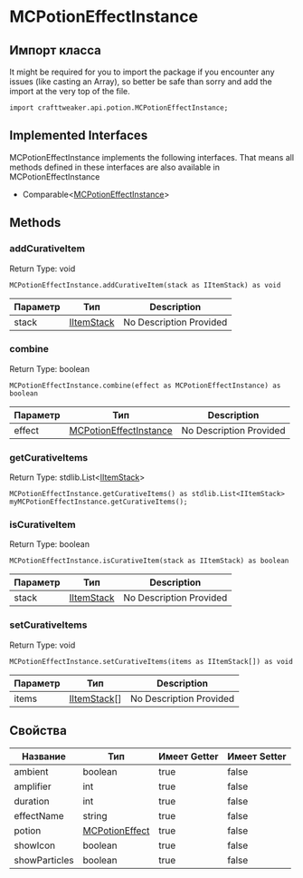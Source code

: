 # MCPotionEffectInstance

## Импорт класса

It might be required for you to import the package if you encounter any issues (like casting an Array), so better be safe than sorry and add the import at the very top of the file.
```zenscript
import crafttweaker.api.potion.MCPotionEffectInstance;
```


## Implemented Interfaces
MCPotionEffectInstance implements the following interfaces. That means all methods defined in these interfaces are also available in MCPotionEffectInstance

- Comparable&lt;[MCPotionEffectInstance](/vanilla/api/potions/MCPotionEffectInstance)&gt;
## Methods

### addCurativeItem

Return Type: void

```zenscript
MCPotionEffectInstance.addCurativeItem(stack as IItemStack) as void
```
| Параметр | Тип                                         | Description             |
| -------- | ------------------------------------------- | ----------------------- |
| stack    | [IItemStack](/vanilla/api/items/IItemStack) | No Description Provided |

### combine

Return Type: boolean

```zenscript
MCPotionEffectInstance.combine(effect as MCPotionEffectInstance) as boolean
```
| Параметр | Тип                                                                   | Description             |
| -------- | --------------------------------------------------------------------- | ----------------------- |
| effect   | [MCPotionEffectInstance](/vanilla/api/potions/MCPotionEffectInstance) | No Description Provided |

### getCurativeItems

Return Type: stdlib.List&lt;[IItemStack](/vanilla/api/items/IItemStack)&gt;

```zenscript
MCPotionEffectInstance.getCurativeItems() as stdlib.List<IItemStack>
myMCPotionEffectInstance.getCurativeItems();
```
### isCurativeItem

Return Type: boolean

```zenscript
MCPotionEffectInstance.isCurativeItem(stack as IItemStack) as boolean
```
| Параметр | Тип                                         | Description             |
| -------- | ------------------------------------------- | ----------------------- |
| stack    | [IItemStack](/vanilla/api/items/IItemStack) | No Description Provided |

### setCurativeItems

Return Type: void

```zenscript
MCPotionEffectInstance.setCurativeItems(items as IItemStack[]) as void
```
| Параметр | Тип                                           | Description             |
| -------- | --------------------------------------------- | ----------------------- |
| items    | [IItemStack](/vanilla/api/items/IItemStack)[] | No Description Provided |


## Свойства

| Название      | Тип                                                   | Имеет Getter | Имеет Setter |
| ------------- | ----------------------------------------------------- | ------------ | ------------ |
| ambient       | boolean                                               | true         | false        |
| amplifier     | int                                                   | true         | false        |
| duration      | int                                                   | true         | false        |
| effectName    | string                                                | true         | false        |
| potion        | [MCPotionEffect](/vanilla/api/potions/MCPotionEffect) | true         | false        |
| showIcon      | boolean                                               | true         | false        |
| showParticles | boolean                                               | true         | false        |

